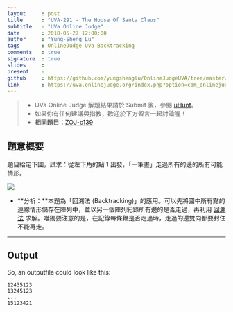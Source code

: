 ```yaml
---
layout     : post
title      : "UVA-291 - The House Of Santa Claus"
subtitle   : "UVa Online Judge"
date       : 2018-05-27 12:00:00
author     : "Yung-Sheng Lu"
tags       : OnlineJudge UVa Backtracking
comments   : true
signature  : true
slides     : 
present    :
github     : https://github.com/yungshenglu/OnlineJudgeUVA/tree/master/UVA-291
link       : https://uva.onlinejudge.org/index.php?option=com_onlinejudge&Itemid=8&page=show_problem&problem=227
---
```


> * UVa Online Judge 解題結果請於 Submit 後，參閱 [uHunt](https://uhunt.onlinejudge.org/)。
> * 如果你有任何建議與指教，歡迎於下方留言一起討論喔！
> * **相同題目：**[ZOJ-c139](https://github.com/yungshenglu/OnlineJudgeZero/tree/master/ZOJ-c139)

## 題意概要

題目給定下圖，試求：從左下角的點 1 出發，「一筆畫」走過所有的邊的所有可能情形。

![](https://i.imgur.com/iPTn9l6.png)

* **分析：**本題為「回溯法 (Backtracking)」的應用。可以先將圖中所有點的連線情形儲存在陣列中，並以另一個陣列紀錄所有邊的是否走過，再利用 [回溯法](https://yungshenglu.github.io/2018/05/23/Backtracking1/) 求解。唯獨要注意的是，在記錄每條鞭是否走過時，走過的邊雙向都要封住不能再走。

---
## Output

So, an outputfile could look like this:

```
12435123
13245123
...
15123421
```